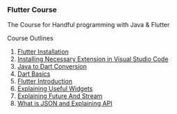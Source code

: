 ### Flutter Course 

The Course for Handful programming with Java & Flutter

Course Outlines

1. [Flutter Installation](https://github.com/PhyoLinMg/FlutterCourse/blob/main/Course%20Files/Flutter%20Installation.md)
2. [Installing Necessary Extension in Visual Studio Code](https://github.com/PhyoLinMg/FlutterCourse/blob/main/Course%20Files/Installing%20Necessary%20Extensions%20in%20Visual%20Studio%20Code.md)
3. [Java to Dart Conversion](https://github.com/PhyoLinMg/FlutterCourse/blob/main/Course%20Files/Java%20to%20Dart%20Conversion.md)
4. [Dart Basics](https://github.com/PhyoLinMg/FlutterCourse/blob/main/Course%20Files/Dart%20Basic.md)
5. [Flutter Introduction](https://github.com/PhyoLinMg/FlutterCourse/blob/main/Course%20Files/Flutter%20Introduction.md)
6. [Explaining Useful Widgets](https://github.com/PhyoLinMg/FlutterCourse/blob/main/Course%20Files/Explaining%20Useful%20Widgets.md)
7. [Explaining Future And Stream](https://github.com/PhyoLinMg/FlutterCourse/blob/main/Course%20Files/Explaining%20Future%20And%20Stream%20in%20Flutter.md)
8. [What is JSON and Explaining API](https://github.com/PhyoLinMg/FlutterCourse/blob/main/Course%20Files/What%20is%20Json%20AND%20Explaining%20API.md)

